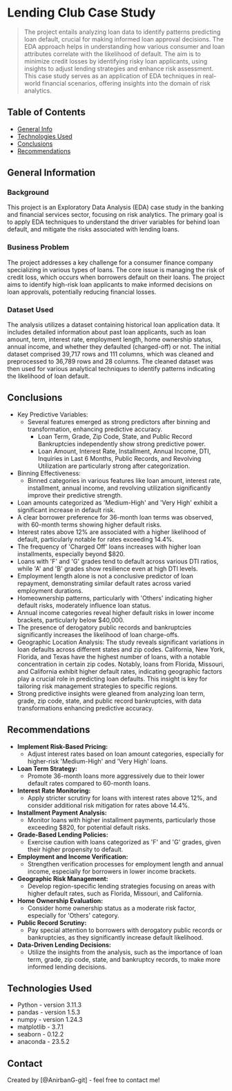 # Lending Club Case Study
> The project entails analyzing loan data to identify patterns predicting loan default, crucial for making informed loan approval decisions. The EDA approach helps in understanding how various consumer and loan attributes correlate with the likelihood of default. The aim is to minimize credit losses by identifying risky loan applicants, using insights to adjust lending strategies and enhance risk assessment. This case study serves as an application of EDA techniques in real-world financial scenarios, offering insights into the domain of risk analytics.


## Table of Contents
* [General Info](#general-information)
* [Technologies Used](#technologies-used)
* [Conclusions](#conclusions)
* [Recommendations](#recommendations)

<!-- You can include any other section that is pertinent to your problem -->

## General Information
### Background
This project is an Exploratory Data Analysis (EDA) case study in the banking and financial services sector, focusing on risk analytics. The primary goal is to apply EDA techniques to understand the driver variables for behind loan default, and mitigate the risks associated with lending loans.

### Business Problem
The project addresses a key challenge for a consumer finance company specializing in various types of loans. The core issue is managing the risk of credit loss, which occurs when borrowers default on their loans. The project aims to identify high-risk loan applicants to make informed decisions on loan approvals, potentially reducing financial losses.

### Dataset Used
The analysis utilizes a dataset containing historical loan application data. It includes detailed information about past loan applicants, such as loan amount, term, interest rate, employment length, home ownership status, annual income, and whether they defaulted (charged-off) or not. The initial dataset comprised 39,717 rows and 111 columns, which was cleaned and preprocessed to 36,789 rows and 28 columns. The cleaned dataset was then used for various analytical techniques to identify patterns indicating the likelihood of loan default.


<!-- You don't have to answer all the questions - just the ones relevant to your project. -->

## Conclusions
- Key Predictive Variables: 
    - Several features emerged as strong predictors after binning and transformation, enhancing predictive accuracy.
        - Loan Term, Grade, Zip Code, State, and Public Record Bankruptcies independently show strong predictive power.
        - Loan Amount, Interest Rate, Installment, Annual Income, DTI, Inquiries in Last 6 Months, Public Records, and Revolving Utilization are particularly strong after categorization.
- Binning Effectiveness:
    - Binned categories in various features like loan amount, interest rate, installment, annual income, and revolving utilization significantly improve their predictive strength.
- Loan amounts categorized as 'Medium-High' and 'Very High' exhibit a significant increase in default risk.
- A clear borrower preference for 36-month loan terms was observed, with 60-month terms showing higher default risks.
- Interest rates above 12% are associated with a higher likelihood of default, particularly notable for rates exceeding 14.4%.
- The frequency of 'Charged Off' loans increases with higher loan installments, especially beyond $820.
- Loans with 'F' and 'G' grades tend to default across various DTI ratios, while 'A' and 'B' grades show resilience even at high DTI levels.
- Employment length alone is not a conclusive predictor of loan repayment, demonstrating similar default rates across varied employment durations.
- Homeownership patterns, particularly with 'Others' indicating higher default risks, moderately influence loan status.
- Annual income categories reveal higher default risks in lower income brackets, particularly below $40,000.
- The presence of derogatory public records and bankruptcies significantly increases the likelihood of loan charge-offs.
- Geographic Location Analysis: The study reveals significant variations in loan defaults across different states and zip codes. California, New York, Florida, and Texas have the highest number of loans, with a notable concentration in certain zip codes. Notably, loans from Florida, Missouri, and California exhibit higher default rates, indicating geographic factors play a crucial role in predicting loan defaults. This insight is key for tailoring risk management strategies to specific regions.
- Strong predictive insights were gleaned from analyzing loan term, grade, zip code, state, and public record bankruptcies, with data transformations enhancing predictive accuracy.

## Recommendations
- **Implement Risk-Based Pricing:** 
    - Adjust interest rates based on loan amount categories, especially for higher-risk 'Medium-High' and 'Very High' loans.
- **Loan Term Strategy:**
    - Promote 36-month loans more aggressively due to their lower default rates compared to 60-month loans.
- **Interest Rate Monitoring:** 
    - Apply stricter scrutiny for loans with interest rates above 12%, and consider additional risk mitigation for rates above 14.4%.
- **Installment Payment Analysis:** 
    - Monitor loans with higher installment payments, particularly those exceeding $820, for potential default risks.
- **Grade-Based Lending Policies:** 
    - Exercise caution with loans categorized as 'F' and 'G' grades, given their higher propensity to default.
- **Employment and Income Verification:** 
    - Strengthen verification processes for employment length and annual income, especially for borrowers in lower income brackets.
- **Geographic Risk Management:**
    - Develop region-specific lending strategies focusing on areas with higher default rates, such as Florida, Missouri, and California.
- **Home Ownership Evaluation:** 
    - Consider home ownership status as a moderate risk factor, especially for 'Others' category.
- **Public Record Scrutiny:** 
    - Pay special attention to borrowers with derogatory public records or bankruptcies, as they significantly increase default likelihood.
- **Data-Driven Lending Decisions:** 
    - Utilize the insights from the analysis, such as the importance of loan term, grade, zip code, state, and bankruptcy records, to make more informed lending decisions.

<!-- You don't have to answer all the questions - just the ones relevant to your project. -->


## Technologies Used
- Python - version 3.11.3
- pandas - version 1.5.3
- numpy - version 1.24.3
- matplotlib - 3.7.1
- seaborn - 0.12.2
- anaconda - 23.5.2

<!-- As the libraries versions keep on changing, it is recommended to mention the version of library used in this project -->

## Contact
Created by [@AnirbanG-git] - feel free to contact me!


<!-- Optional -->
<!-- ## License -->
<!-- This project is open source and available under the [... License](). -->

<!-- You don't have to include all sections - just the one's relevant to your project -->